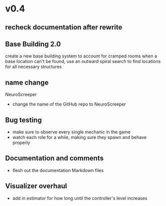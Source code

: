 # v0.4

## recheck documentation after rewrite

## Base Building 2.0
create a new base building system to account for cramped rooms
when a base location can't be found, use an outward spiral search to find locations for all necessary structures

## name change
NeuroScreeper
- change the name of the GitHub repo to NeuroScreeper

## Bug testing
- make sure to observe every single mechanic in the game
- watch each role for a while, making sure they spawn and behave properly

## Documentation and comments
- flesh out the documentation Markdown files

## Visualizer overhaul
- add in estimator for how long until the controller's level increases
